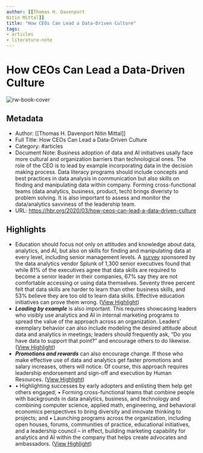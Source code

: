 ```yaml
---
author: [[Thomas H. Davenport
Nitin Mittal]]
title: "How CEOs Can Lead a Data-Driven Culture"
tags: 
- articles
- literature-note
---
```

# How CEOs Can Lead a Data-Driven Culture

![rw-book-cover](https://hbr.org/resources/images/article_assets/2020/03/Mar20_23_1069992382.jpg)

## Metadata
- Author: [[Thomas H. Davenport
Nitin Mittal]]
- Full Title: How CEOs Can Lead a Data-Driven Culture
- Category: #articles
- Document Note: Business adoption of data and AI initiatives usally face more cultural and organization barriers than technological ones.
   The role of the CEO is to lead by example incorporating data in the decision making process.
   Data literacy programs should include concepts and best practices in data analysis in communication but also skills on finding and manipulating data within company.
   Forming cross-functional teams (data analytics, business, product, tech) brings diveristy to problem solving.
   It is also important to assess and monitor the data/analytics savviness of the leadership team. 
- URL: https://hbr.org/2020/03/how-ceos-can-lead-a-data-driven-culture

## Highlights
- Education should focus not only on attitudes and knowledge about data, analytics, and AI, but also on skills for finding and manipulating data at every level, including senior management levels. A [survey](https://www.splunk.com/en_us/form/the-state-of-dark-data.html) sponsored by the data analytics vendor Splunk of 1,300 senior executives found that while 81% of the executives agree that data skills are required to become a senior leader in their companies, 67% say they are not comfortable accessing or using data themselves. Seventy three percent felt that data skills are harder to learn than other business skills, and 53% believe they are too old to learn data skills. Effective education initiatives can prove them wrong. ([View Highlight](https://read.readwise.io/read/01gs3p3t4ars83mfwe22y09v8r))
- ***Leading by example*** is also important. This requires showcasing leaders who visibly use analytics and AI in internal marketing programs to spread the value of the approach across an organization. Leaders’ exemplary behavior can also include modeling the desired attitude about data and analytics in meetings; leaders should frequently ask, “Do you have data to support that point?” and encourage others to do likewise. ([View Highlight](https://read.readwise.io/read/01gs3p3xm940ebqb29tdsaqjm4))
- ***Promotions and rewards*** can also encourage change. If those who make effective use of data and analytics get faster promotions and salary increases, others will notice. Of course, this approach requires leadership endorsement and sign-off and execution by Human Resources. ([View Highlight](https://read.readwise.io/read/01gs3p4235w1f001fmss20fc0x))
- • Highlighting successes by early adopters and enlisting them help get others engaged;
  • Forming cross-functional teams that combine people with backgrounds in data analytics, business, and technology and combining computer science, applied math, engineering, and behavioral economics perspectives to bring diversity and innovate thinking to projects; and
  • Launching programs across the organization, including open houses, forums, communities of practice, educational initiatives, and a leadership council – in effect, building marketing capability for analytics and AI within the company that helps create advocates and ambassadors. ([View Highlight](https://read.readwise.io/read/01gs3p4cvf23eeyrjt730j03f7))
